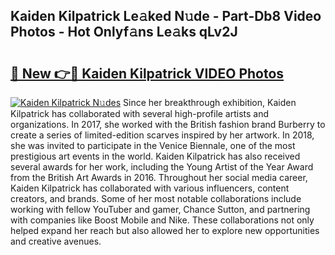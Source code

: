## Kaiden Kilpatrick Le𝚊ked N𝚞de - Part-Db8 Video Photos - Hot Onlyf𝚊ns Le𝚊ks qLv2J

# <h2><a href="http://ac47623.deff.icu/?id=Kaiden+Kilpatrick">🔗 New 👉🔴 Kaiden Kilpatrick VIDEO Photos</a></h2>

[![Kaiden Kilpatrick N𝚞des](https://i.imgur.com/rIISA9y.gif)](http://ac47623.deff.icu/?id=Kaiden+Kilpatrick)
Since her breakthrough exhibition, Kaiden Kilpatrick has collaborated with several high-profile artists and organizations. In 2017, she worked with the British fashion brand Burberry to create a series of limited-edition scarves inspired by her artwork. In 2018, she was invited to participate in the Venice Biennale, one of the most prestigious art events in the world. Kaiden Kilpatrick has also received several awards for her work, including the Young Artist of the Year Award from the British Art Awards in 2016. Throughout her social media career, Kaiden Kilpatrick has collaborated with various influencers, content creators, and brands. Some of her most notable collaborations include working with fellow YouTuber and gamer, Chance Sutton, and partnering with companies like Boost Mobile and Nike. These collaborations not only helped expand her reach but also allowed her to explore new opportunities and creative avenues.
